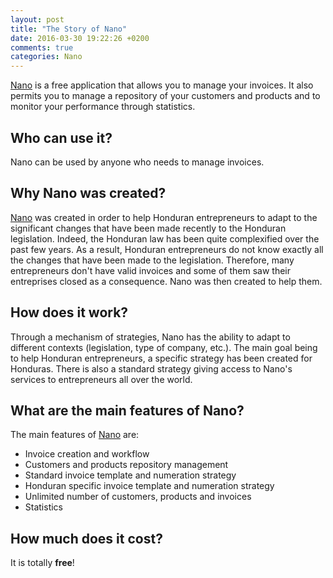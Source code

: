 ```yaml
---
layout: post
title: "The Story of Nano"
date: 2016-03-30 19:22:26 +0200
comments: true
categories: Nano
---
```


[Nano](https://nano.litesln.com) is a free application that allows you to manage your invoices. It also permits you to manage a repository of your customers and products and to monitor your performance through statistics.

<!-- more -->

## Who can use it?

Nano can be used by anyone who needs to manage invoices.

## Why Nano was created?

[Nano](https://nano.litesln.com) was created in order to help Honduran entrepreneurs to adapt to the significant changes that have been made recently to the Honduran legislation.
Indeed, the Honduran law has been quite complexified over the past few years.
As a result, Honduran entrepreneurs do not know exactly all the changes that have been made to the legislation.
Therefore, many entrepreneurs don't have valid invoices and some of them saw their entreprises closed as a consequence.
Nano was then created to help them.

## How does it work?

Through a mechanism of strategies, Nano has the ability to adapt to different contexts (legislation, type of company, etc.).
The main goal being to help Honduran entrepreneurs, a specific strategy has been created for Honduras.
There is also a standard strategy giving access to Nano's services to entrepreneurs all over the world.

## What are the main features of Nano?

The main features of [Nano](https://nano.litesln.com) are:

- Invoice creation and workflow
- Customers and products repository management
- Standard invoice template and numeration strategy
- Honduran specific invoice template and numeration strategy
- Unlimited number of customers, products and invoices
- Statistics

## How much does it cost?

It is totally **free**!
